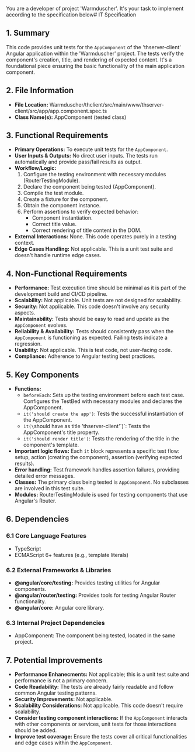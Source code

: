 You are a developer of project 'Warmduscher'. It's your task to implement according to the specification below# IT Specification

## 1. Summary

This code provides unit tests for the `AppComponent` of the 'thserver-client' Angular application within the 'Warmduscher' project. The tests verify the component's creation, title, and rendering of expected content. It's a foundational piece ensuring the basic functionality of the main application component.

## 2. File Information
- **File Location:** Warmduscher/thclient/src/main/www/thserver-client/src/app/app.component.spec.ts
- **Class Name(s):** AppComponent (tested class)

## 3. Functional Requirements
- **Primary Operations:** To execute unit tests for the `AppComponent`.
- **User Inputs & Outputs:** No direct user inputs. The tests run automatically and provide pass/fail results as output.
- **Workflow/Logic:**
    1. Configure the testing environment with necessary modules (RouterTestingModule).
    2. Declare the component being tested (AppComponent).
    3. Compile the test module.
    4. Create a fixture for the component.
    5. Obtain the component instance.
    6. Perform assertions to verify expected behavior:
        - Component instantiation.
        - Correct title value.
        - Correct rendering of title content in the DOM.
- **External Interactions:** None. This code operates purely in a testing context.
- **Edge Cases Handling:** Not applicable. This is a unit test suite and doesn't handle runtime edge cases.

## 4. Non-Functional Requirements
- **Performance:** Test execution time should be minimal as it is part of the development build and CI/CD pipeline.
- **Scalability:** Not applicable. Unit tests are not designed for scalability.
- **Security:** Not applicable.  This code doesn't involve any security aspects.
- **Maintainability:** Tests should be easy to read and update as the `AppComponent` evolves.
- **Reliability & Availability:** Tests should consistently pass when the `AppComponent` is functioning as expected.  Failing tests indicate a regression.
- **Usability:** Not applicable. This is test code, not user-facing code.
- **Compliance:**  Adherence to Angular testing best practices.

## 5. Key Components
- **Functions:**
    - `beforeEach`: Sets up the testing environment before each test case. Configures the TestBed with necessary modules and declares the AppComponent.
    - `it('should create the app')`: Tests the successful instantiation of the AppComponent.
    - `it(\`should have as title 'thserver-client'\`)`:  Tests the AppComponent's title property.
    - `it('should render title')`: Tests the rendering of the title in the component's template.
- **Important logic flows:** Each `it` block represents a specific test flow: setup, action (creating the component), assertion (verifying expected results).
- **Error handling:**  Test framework handles assertion failures, providing detailed error messages.
- **Classes:**  The primary class being tested is `AppComponent`. No subclasses are involved in this test suite.
- **Modules:** RouterTestingModule is used for testing components that use Angular's Router.

## 6. Dependencies

### 6.1 Core Language Features
- TypeScript
- ECMAScript 6+ features (e.g., template literals)

### 6.2 External Frameworks & Libraries
- **@angular/core/testing:** Provides testing utilities for Angular components.
- **@angular/router/testing:** Provides tools for testing Angular Router functionality.
- **@angular/core:** Angular core library.

### 6.3 Internal Project Dependencies
- AppComponent: The component being tested, located in the same project.

## 7. Potential Improvements
- **Performance Enhanecments:** Not applicable; this is a unit test suite and performance is not a primary concern.
- **Code Readability:** The tests are already fairly readable and follow common Angular testing patterns.
- **Security Improvements:** Not applicable.
- **Scalability Considerations:** Not applicable. This code doesn't require scalability.
- **Consider testing component interactions:** If the `AppComponent` interacts with other components or services, unit tests for those interactions should be added.
- **Improve test coverage:** Ensure the tests cover all critical functionalities and edge cases within the `AppComponent`.
